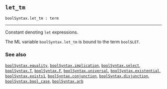 ## `let_tm`

``` hol4
boolSyntax.let_tm : term
```

------------------------------------------------------------------------

Constant denoting `let` expressions.

The ML variable `boolSyntax.let_tm` is bound to the term `bool$LET`.

### See also

[`boolSyntax.equality`](#boolSyntax.equality),
[`boolSyntax.implication`](#boolSyntax.implication),
[`boolSyntax.select`](#boolSyntax.select),
[`boolSyntax.T`](#boolSyntax.T), [`boolSyntax.F`](#boolSyntax.F),
[`boolSyntax.universal`](#boolSyntax.universal),
[`boolSyntax.existential`](#boolSyntax.existential),
[`boolSyntax.exists1`](#boolSyntax.exists1),
[`boolSyntax.conjunction`](#boolSyntax.conjunction),
[`boolSyntax.disjunction`](#boolSyntax.disjunction),
[`boolSyntax.bool_case`](#boolSyntax.bool_case),
[`boolSyntax.arb`](#boolSyntax.arb)
